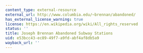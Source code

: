 ```yaml
---
content_type: external-resource
external_url: http://www.columbia.edu/~brennan/abandoned/
has_external_license_warning: true
license: https://en.wikipedia.org/wiki/All_rights_reserved
status: ''
title: Joseph Brennan Abandoned Subway Stations
uid: e53bcc43-ec89-49f7-a9fd-abf4af8db5a9
wayback_url: ''
---
```

